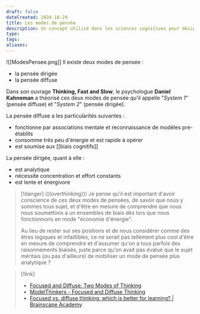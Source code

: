 ```yaml
---
draft: false
dateCreated: 2024-10-29
title: Les modes de pensée
description: Un concept utilisé dans les sciences cognitives pour désigner les deux façons principales qu'à le cerveau de diriger l'attention.
type: 
tags: 
aliases:
---
```

![[ModesPensee.png]]
Il existe deux modes de pensée : 
- la pensée dirigée
- la pensée diffuse

Dans son ouvrage **Thinking, Fast and Slow**, le psychologue **Daniel Kahneman** a théorisé ces deux modes de pensée qu'il appelle "*System 1*" (pensée diffuse) et "*System 2*" (pensée dirigée). 

La pensée diffuse a les particularités suivantes :
- fonctionne par associations mentale et reconnaissance de modèles pre-établits
- consomme très peu d'énergie et est rapide à opérer
- est soumise aux [[biais cognitifs]]

La pensée dirigée, quant à elle : 
- est analytique
- nécessite concentration et effort constants
- est lente et énergivore

> [!danger] (((overthinking)))
> Je pense qu'il est important d'avoir conscience de ces deux modes de pensées, de savoir que nous y sommes tous sujet, et d'être en mesure de comprendre que nous nous soumettons à un ensembles de biais dès lors que nous fonctionnons en mode "économie d'énergie". 
> 
> Au lieu de rester sur ses positions et de nous considérer comme des êtres logiques et infaillibles, ce ne serait pas tellement plus cool d'être en mesure de comprendre et d'assumer qu'on a tous parfois des raisonnements biaisés, juste parce qu'on avait pas évalué que le sujet méritais (ou pas d'ailleurs) de mobiliser un mode de pensée plus analytique ?

> [!link]
> - [Focused and Diffuse: Two Modes of Thinking](https://fs.blog/focused-diffuse-thinking/)
> - [ModelThinkers - Focused and Diffuse Thinking](https://modelthinkers.com/mental-model/focused-and-diffuse-thinking)
> - [Focused vs. diffuse thinking: which is better for learning? | Brainscape Academy](https://www.brainscape.com/academy/focused-vs-diffuse-thinking-learning/)